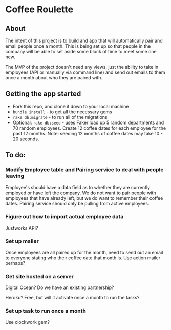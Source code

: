# Coffee Roulette

## About

The intent of this project is to build and app that will automatically pair and email people once a month. This is being set up so that people in the company will be able to set aside some block of time to meet some one new.

The MVP of the project doesn't need any views, just the ability to take in employees (API or manually via command line) and send out emails to them once a month about who they are paired with. 

## Getting the app started

 - Fork this repo, and clone it down to your local machine
 - `bundle install` - to get all the necessary gems
 - `rake db:migrate` - to run all of the migrations
 - Optional: `rake db:seed` - uses Faker load up 5 random departments and 70 random employees. Create 12 coffee dates for each employee for the past 12 months. Note: seeding 12 months of coffee dates may take 10 - 20 seconds.

## To do:

### Modify Employee table and Pairing service to deal with people leaving

Employee's should have a data field as to whether they are currently employed or have left the company. We do not want to pair people with employees that have already left, but we do want to remember their coffee dates. Pairing service should only be pulling from active employees.

### Figure out how to import actual employee data

Justworks API?

### Set up mailer

Once employees are all paired up for the month, need to send out an email to everyone stating who their coffee date that month is. Use action mailer perhaps?

### Get site hosted on a server

Digital Ocean? Do we have an existing partnership?

Heroku? Free, but will it activate once a month to run the tasks?

### Set up task to run once a month

Use clockwork gem?
